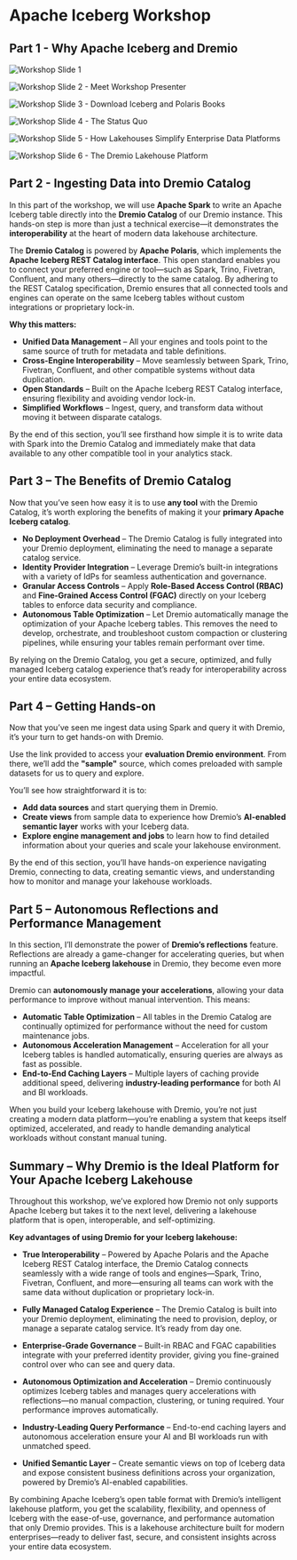 # Apache Iceberg Workshop

## Part 1 - Why Apache Iceberg and Dremio

![Workshop Slide 1](./img/slide1.png)

![Workshop Slide 2 - Meet Workshop Presenter](./img/slide2.png)

![Workshop Slide 3 - Download Iceberg and Polaris Books](./img/slide3.png)

![Workshop Slide 4 - The Status Quo](./img/slide4.png)

![Workshop Slide 5 - How Lakehouses Simplify Enterprise Data Platforms](./img/slide5.png)

![Workshop Slide 6 - The Dremio Lakehouse Platform](./img/slide6.png)

## Part 2 - Ingesting Data into Dremio Catalog

In this part of the workshop, we will use **Apache Spark** to write an Apache Iceberg table directly into the **Dremio Catalog** of our Dremio instance. This hands-on step is more than just a technical exercise—it demonstrates the **interoperability** at the heart of modern data lakehouse architecture.

The **Dremio Catalog** is powered by **Apache Polaris**, which implements the **Apache Iceberg REST Catalog interface**. This open standard enables you to connect your preferred engine or tool—such as Spark, Trino, Fivetran, Confluent, and many others—directly to the same catalog. By adhering to the REST Catalog specification, Dremio ensures that all connected tools and engines can operate on the same Iceberg tables without custom integrations or proprietary lock-in.

**Why this matters:**

- **Unified Data Management** – All your engines and tools point to the same source of truth for metadata and table definitions.
- **Cross-Engine Interoperability** – Move seamlessly between Spark, Trino, Fivetran, Confluent, and other compatible systems without data duplication.
- **Open Standards** – Built on the Apache Iceberg REST Catalog interface, ensuring flexibility and avoiding vendor lock-in.
- **Simplified Workflows** – Ingest, query, and transform data without moving it between disparate catalogs.

By the end of this section, you’ll see firsthand how simple it is to write data with Spark into the Dremio Catalog and immediately make that data available to any other compatible tool in your analytics stack.

## Part 3 – The Benefits of Dremio Catalog

Now that you’ve seen how easy it is to use **any tool** with the Dremio Catalog, it’s worth exploring the benefits of making it your **primary Apache Iceberg catalog**.

- **No Deployment Overhead** – The Dremio Catalog is fully integrated into your Dremio deployment, eliminating the need to manage a separate catalog service.
- **Identity Provider Integration** – Leverage Dremio’s built-in integrations with a variety of IdPs for seamless authentication and governance.
- **Granular Access Controls** – Apply **Role-Based Access Control (RBAC)** and **Fine-Grained Access Control (FGAC)** directly on your Iceberg tables to enforce data security and compliance.
- **Autonomous Table Optimization** – Let Dremio automatically manage the optimization of your Apache Iceberg tables. This removes the need to develop, orchestrate, and troubleshoot custom compaction or clustering pipelines, while ensuring your tables remain performant over time.

By relying on the Dremio Catalog, you get a secure, optimized, and fully managed Iceberg catalog experience that’s ready for interoperability across your entire data ecosystem.

## Part 4 – Getting Hands-on

Now that you’ve seen me ingest data using Spark and query it with Dremio, it’s your turn to get hands-on with Dremio.

Use the link provided to access your **evaluation Dremio environment**. From there, we’ll add the **"sample"** source, which comes preloaded with sample datasets for us to query and explore.

You’ll see how straightforward it is to:

- **Add data sources** and start querying them in Dremio.
- **Create views** from sample data to experience how Dremio’s **AI-enabled semantic layer** works with your Iceberg data.
- **Explore engine management and jobs** to learn how to find detailed information about your queries and scale your lakehouse environment.

By the end of this section, you’ll have hands-on experience navigating Dremio, connecting to data, creating semantic views, and understanding how to monitor and manage your lakehouse workloads.

## Part 5 – Autonomous Reflections and Performance Management

In this section, I’ll demonstrate the power of **Dremio’s reflections** feature. Reflections are already a game-changer for accelerating queries, but when running an **Apache Iceberg lakehouse** in Dremio, they become even more impactful.

Dremio can **autonomously manage your accelerations**, allowing your data performance to improve without manual intervention. This means:

- **Automatic Table Optimization** – All tables in the Dremio Catalog are continually optimized for performance without the need for custom maintenance jobs.
- **Autonomous Acceleration Management** – Acceleration for all your Iceberg tables is handled automatically, ensuring queries are always as fast as possible.
- **End-to-End Caching Layers** – Multiple layers of caching provide additional speed, delivering **industry-leading performance** for both AI and BI workloads.

When you build your Iceberg lakehouse with Dremio, you’re not just creating a modern data platform—you’re enabling a system that keeps itself optimized, accelerated, and ready to handle demanding analytical workloads without constant manual tuning.

## Summary – Why Dremio is the Ideal Platform for Your Apache Iceberg Lakehouse

Throughout this workshop, we’ve explored how Dremio not only supports Apache Iceberg but takes it to the next level, delivering a lakehouse platform that is open, interoperable, and self-optimizing.

**Key advantages of using Dremio for your Iceberg lakehouse:**

- **True Interoperability** – Powered by Apache Polaris and the Apache Iceberg REST Catalog interface, the Dremio Catalog connects seamlessly with a wide range of tools and engines—Spark, Trino, Fivetran, Confluent, and more—ensuring all teams can work with the same data without duplication or proprietary lock-in.

- **Fully Managed Catalog Experience** – The Dremio Catalog is built into your Dremio deployment, eliminating the need to provision, deploy, or manage a separate catalog service. It’s ready from day one.

- **Enterprise-Grade Governance** – Built-in RBAC and FGAC capabilities integrate with your preferred identity provider, giving you fine-grained control over who can see and query data.

- **Autonomous Optimization and Acceleration** – Dremio continuously optimizes Iceberg tables and manages query accelerations with reflections—no manual compaction, clustering, or tuning required. Your performance improves automatically.

- **Industry-Leading Query Performance** – End-to-end caching layers and autonomous acceleration ensure your AI and BI workloads run with unmatched speed.

- **Unified Semantic Layer** – Create semantic views on top of Iceberg data and expose consistent business definitions across your organization, powered by Dremio’s AI-enabled capabilities.

By combining Apache Iceberg’s open table format with Dremio’s intelligent lakehouse platform, you get the scalability, flexibility, and openness of Iceberg with the ease-of-use, governance, and performance automation that only Dremio provides. This is a lakehouse architecture built for modern enterprises—ready to deliver fast, secure, and consistent insights across your entire data ecosystem.

